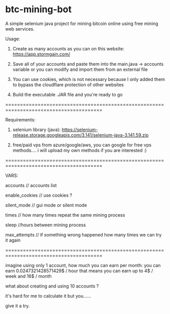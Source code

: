 # btc-mining-bot

A simple selenium java project for mining bitcoin online using free mining web services.


Usage:

1) Create as many accounts as you can on this website:
https://app.stormgain.com/

2) Save all of your accounts and paste them into the main.java -> accounts variable or you can modify and import them from an external file

4) You can use cookies, which is not necessary because I only added them to bypass the cloudflare protection of other websites

6) Build the executable .JAR file and you're ready to go

=======================================================================================

Requirements:

1) selenium library (java):
https://selenium-release.storage.googleapis.com/3.141/selenium-java-3.141.59.zip

2) free/paid vps from azure/google/aws, you can google for free vps methods.... i will upload my own methods if you are interested :)

=======================================================================================

VARS:

accounts // accounts list

enable_cookies // use cookies ?

silent_mode // gui mode or silent mode

times // how many times repeat the same mining process

sleep //hours between mining process

max_attempts // if something wrong happened how many times we can try it again


=======================================================================================

imagine using only 1 account, how much you can earn per month:
you can earn 0.0247321428571429$ / hour
that means you can earn up to 4$ / week
and 16$ / month



what about creating and using 10 accounts ?

it's hard for me to calculate it but you......

give it a try.


